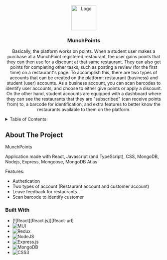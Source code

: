 <a name="readme-top"></a>

<!-- PROJECT LOGO -->
<br />
<div align="center">
  <a href="https://github.com/othneildrew/Best-README-Template">
    <img src="public/ps.png" alt="Logo" width="80" height="80">
  </a>

  <h3 align="center">MunchPoints</h3>

  <p align="center">
    Basically, the platform works on points. When a student user makes a purchase at a MunchPoint registered restaurant, the user gains points that they can then use for a discount at that same restaurant. They can also get points for completing other tasks, such as posting a review (for the first time) on a restaurant's page. To accomplish this, there are two types of accounts that can be created on the platform: restaurant (business) and student (user) accounts. As a business account, you can scan barcodes to identify user accounts, and choose to either give points or apply a discount. On the other hand, student accounts are equipped with a dashboard where they can see the restaurants that they are "subscribed" (can receive points from) to, a barcode for identification, and extra features to better know the restaurants available to them on the platform.  
    <br />
  </p>
</div>



<!-- TABLE OF CONTENTS -->
<details>
  <summary>Table of Contents</summary>
  <ol>
    <li>
      <a href="#about-the-project">About The Project</a>
      <ul>
        <li><a href="#built-with">Built With</a></li>
      </ul>
    </li>
    <li>
      <a href="#getting-started">Getting Started</a>
    </li>
  </ol>
</details>



<!-- ABOUT THE PROJECT -->
## About The Project

MunchPoints

Application made with React, Javascript (and TypeScript), CSS, MongoDB, Nodejs, Express, Mongoose, MongoDB Atlas

Features:
* Authetication
* Two types of account (Restaurant account and customer account)
* Leave feedback for restaurants
* Scan barcode to identify customer
### Built With

* [![React][React.js]][React-url]
* ![MUI](https://img.shields.io/badge/MUI-%230081CB.svg?style=for-the-badge&logo=mui&logoColor=white)
* ![Redux](https://img.shields.io/badge/redux-%23593d88.svg?style=for-the-badge&logo=redux&logoColor=white)
* ![NodeJS](https://img.shields.io/badge/node.js-6DA55F?style=for-the-badge&logo=node.js&logoColor=white)
* ![Express.js](https://img.shields.io/badge/express.js-%23404d59.svg?style=for-the-badge&logo=express&logoColor=%2361DAFB)
* ![MongoDB](https://img.shields.io/badge/MongoDB-%234ea94b.svg?style=for-the-badge&logo=mongodb&logoColor=white)
* ![CSS3](https://img.shields.io/badge/css3-%231572B6.svg?style=for-the-badge&logo=css3&logoColor=white)
